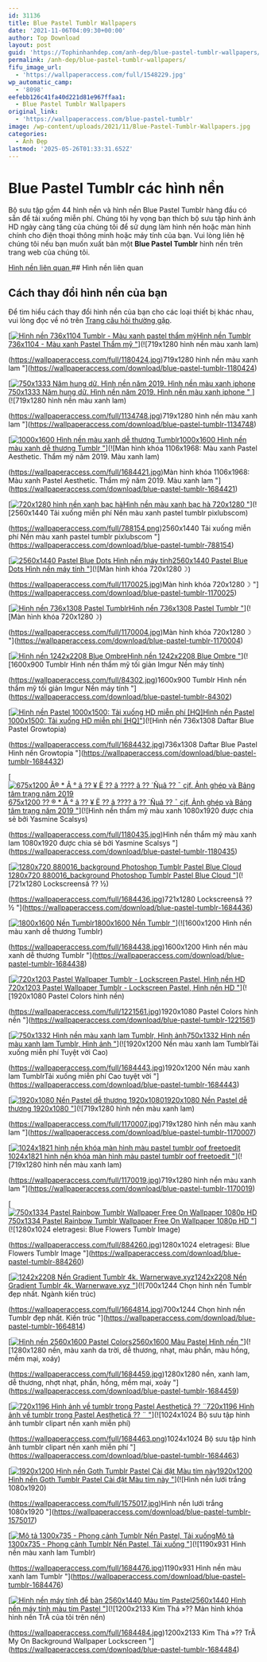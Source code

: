 ```yaml
---
id: 31136
title: Blue Pastel Tumblr Wallpapers
date: '2021-11-06T04:09:30+00:00'
author: Top Download
layout: post
guid: 'https://Tophinhanhdep.com/anh-dep/blue-pastel-tumblr-wallpapers/'
permalink: /anh-dep/blue-pastel-tumblr-wallpapers/
fifu_image_url:
  - 'https://wallpaperaccess.com/full/1548229.jpg'
wp_automatic_camp:
  - '8098'
eefebb126c41fa40d221d81e967ffaa1:
  - Blue Pastel Tumblr Wallpapers
original_link:
  - 'https://wallpaperaccess.com/blue-pastel-tumblr'
image: /wp-content/uploads/2021/11/Blue-Pastel-Tumblr-Wallpapers.jpg
categories:
  - Ảnh Đẹp
lastmod: '2025-05-26T01:33:31.652Z'
---
```

# Blue Pastel Tumblr các hình nền

Bộ sưu tập gồm 44 hình nền và hình nền Blue Pastel Tumblr hàng đầu có sẵn để tải xuống miễn phí. Chúng tôi hy vọng bạn thích bộ sưu tập hình ảnh HD ngày càng tăng của chúng tôi để sử dụng làm hình nền hoặc màn hình chính cho điện thoại thông minh hoặc máy tính của bạn. Vui lòng liên hệ chúng tôi nếu bạn muốn xuất bản một **Blue Pastel Tumblr** hình nền trên trang web của chúng tôi.

[Hình nền liên quan ](#related) ## Hình nền liên quan

## Cách thay đổi hình nền của bạn

Để tìm hiểu cách thay đổi hình nền của bạn cho các loại thiết bị khác nhau, vui lòng đọc về nó trên [Trang câu hỏi thường gặp](https://tophinhanhdep.com/faq/).

  
[[![Hình nền 736x1104 Tumblr - Màu xanh pastel thẩm mỹ](https://wallpaperaccess.com/full/1548229.jpg)Hình nền Tumblr 736x1104 - Màu xanh Pastel Thẩm mỹ "](https://wallpaperaccess.com/download/blue-pastel-tumblr-1548229)](![719x1280 hình nền màu xanh lam)

(https://wallpaperaccess.com/full/1180424.jpg)719x1280 hình nền màu xanh lam "](https://wallpaperaccess.com/download/blue-pastel-tumblr-1180424)

[[![750x1333 Năm hung dữ.  Hình nền năm 2019. Hình nền màu xanh iphone](https://wallpaperaccess.com/full/1461157.jpg)750x1333 Năm hung dữ. Hình nền năm 2019. Hình nền màu xanh iphone " ](https://wallpaperaccess.com/download/blue-pastel-tumblr-1461157)](![719x1280 hình nền màu xanh lam)

(https://wallpaperaccess.com/full/1134748.jpg)719x1280 hình nền màu xanh lam "](https://wallpaperaccess.com/download/blue-pastel-tumblr-1134748)

[[![1000x1600 Hình nền màu xanh dễ thương Tumblr](https://wallpaperaccess.com/full/807089.png)1000x1600 Hình nền màu xanh dễ thương Tumblr "](https://wallpaperaccess.com/download/blue-pastel-tumblr-807089)](![Màn hình khóa 1106x1968: Màu xanh Pastel Aesthetic.  Thẩm mỹ năm 2019. Màu xanh lam)

(https://wallpaperaccess.com/full/1684421.jpg)Màn hình khóa 1106x1968: Màu xanh Pastel Aesthetic. Thẩm mỹ năm 2019. Màu xanh lam "](https://wallpaperaccess.com/download/blue-pastel-tumblr-1684421)

[[![720x1280 hình nền xanh bạc hà](https://wallpaperaccess.com/full/1547925.jpg)Hình nền màu xanh bạc hà 720x1280 "](https://wallpaperaccess.com/download/blue-pastel-tumblr-1547925)](![2560x1440 Tải xuống miễn phí Nền màu xanh pastel tumblr pixlubscom)

(https://wallpaperaccess.com/full/788154.png)2560x1440 Tải xuống miễn phí Nền màu xanh pastel tumblr pixlubscom "](https://wallpaperaccess.com/download/blue-pastel-tumblr-788154)

[[![2560x1440 Pastel Blue Dots Hình nền máy tính](https://wallpaperaccess.com/full/93549.png)2560x1440 Pastel Blue Dots Hình nền máy tính "](https://wallpaperaccess.com/download/blue-pastel-tumblr-93549)](![Màn hình khóa 720x1280☽)

(https://wallpaperaccess.com/full/1170025.jpg)Màn hình khóa 720x1280☽ "](https://wallpaperaccess.com/download/blue-pastel-tumblr-1170025)

[[![Hình nền 736x1308 Pastel Tumblr](https://wallpaperaccess.com/full/1206276.jpg)Hình nền 736x1308 Pastel Tumblr "](https://wallpaperaccess.com/download/blue-pastel-tumblr-1206276)](![Màn hình khóa 720x1280☽)

(https://wallpaperaccess.com/full/1170004.jpg)Màn hình khóa 720x1280☽ "](https://wallpaperaccess.com/download/blue-pastel-tumblr-1170004)

[[![Hình nền 1242x2208 Blue Ombre](https://wallpaperaccess.com/full/1684430.jpg)Hình nền 1242x2208 Blue Ombre "](https://wallpaperaccess.com/download/blue-pastel-tumblr-1684430)](![1600x900 Tumblr Hình nền thẩm mỹ tối giản Imgur Nền máy tính)

(https://wallpaperaccess.com/full/84302.jpg)1600x900 Tumblr Hình nền thẩm mỹ tối giản Imgur Nền máy tính "](https://wallpaperaccess.com/download/blue-pastel-tumblr-84302)

[[![Hình nền Pastel 1000x1500: Tải xuống HD miễn phí [HQ]](https://wallpaperaccess.com/full/1609863.jpg)Hình nền Pastel 1000x1500: Tải xuống HD miễn phí \[HQ\]"](https://wallpaperaccess.com/download/blue-pastel-tumblr-1609863)](![Hình nền 736x1308 Daftar Blue Pastel Growtopia)

(https://wallpaperaccess.com/full/1684432.jpg)736x1308 Daftar Blue Pastel Hình nền Growtopia "](https://wallpaperaccess.com/download/blue-pastel-tumblr-1684432)

[[![675x1200 Â® * Â ° â ?? ¥ Ë ?? â ???? â ?? ´Ñµâ ?? ¯ cjf.  Ảnh ghép và Bảng tâm trạng năm 2019](https://wallpaperaccess.com/full/1684433.jpg)675x1200 ?? ® \* Â ° â ?? ¥ Ë ?? â ???? â ?? ´Ñµâ ?? ¯ cjf. Ảnh ghép và Bảng tâm trạng năm 2019 "](https://wallpaperaccess.com/download/blue-pastel-tumblr-1684433)](![Hình nền thẩm mỹ màu xanh 1080x1920 được chia sẻ bởi Yasmine Scalsys)

(https://wallpaperaccess.com/full/1180435.jpg)Hình nền thẩm mỹ màu xanh lam 1080x1920 được chia sẻ bởi Yasmine Scalsys "](https://wallpaperaccess.com/download/blue-pastel-tumblr-1180435)

[[![1280x720 880016_background Photoshop Tumblr Pastel Blue Cloud](https://wallpaperaccess.com/full/1684435.jpg)1280x720 880016\_background Photoshop Tumblr Pastel Blue Cloud "](https://wallpaperaccess.com/download/blue-pastel-tumblr-1684435)](![721x1280 Lockscreensâ ?? ½)

(https://wallpaperaccess.com/full/1684436.jpg)721x1280 Lockscreensâ ?? ½ "](https://wallpaperaccess.com/download/blue-pastel-tumblr-1684436)

[[![1800x1600 Nền Tumblr](https://wallpaperaccess.com/full/1684437.jpg)1800x1600 Nền Tumblr "](https://wallpaperaccess.com/download/blue-pastel-tumblr-1684437)](![1600x1200 Hình nền màu xanh dễ thương Tumblr)

(https://wallpaperaccess.com/full/1684438.jpg)1600x1200 Hình nền màu xanh dễ thương Tumblr "](https://wallpaperaccess.com/download/blue-pastel-tumblr-1684438)

[[![720x1203 Pastel Wallpaper Tumblr - Lockscreen Pastel, Hình nền HD](https://wallpaperaccess.com/full/1221667.jpg)720x1203 Pastel Wallpaper Tumblr - Lockscreen Pastel, Hình nền HD "](https://wallpaperaccess.com/download/blue-pastel-tumblr-1221667)](![1920x1080 Pastel Colors hình nền)

(https://wallpaperaccess.com/full/1221561.jpg)1920x1080 Pastel Colors hình nền "](https://wallpaperaccess.com/download/blue-pastel-tumblr-1221561)

[[![750x1332 Hình nền màu xanh lam Tumblr, Hình ảnh](https://wallpaperaccess.com/full/1548265.jpg)750x1332 Hình nền màu xanh lam Tumblr, Hình ảnh "](https://wallpaperaccess.com/download/blue-pastel-tumblr-1548265)](![1920x1200 Nền màu xanh lam TumblrTải xuống miễn phí Tuyệt vời Cao)

(https://wallpaperaccess.com/full/1684443.jpg)1920x1200 Nền màu xanh lam TumblrTải xuống miễn phí Cao tuyệt vời "](https://wallpaperaccess.com/download/blue-pastel-tumblr-1684443)

[[![1920x1080 Nền Pastel dễ thương 1920x1080](https://wallpaperaccess.com/full/1575002.jpg)1920x1080 Nền Pastel dễ thương 1920x1080 "](https://wallpaperaccess.com/download/blue-pastel-tumblr-1575002)](![719x1280 hình nền màu xanh lam)

(https://wallpaperaccess.com/full/1170007.jpg)719x1280 hình nền màu xanh lam "](https://wallpaperaccess.com/download/blue-pastel-tumblr-1170007)

[[![1024x1821 hình nền khóa màn hình màu pastel tumblr oof freetoedit](https://wallpaperaccess.com/full/1684447.jpg)1024x1821 hình nền khóa màn hình màu pastel tumblr oof freetoedit "](https://wallpaperaccess.com/download/blue-pastel-tumblr-1684447)](![719x1280 hình nền màu xanh lam)

(https://wallpaperaccess.com/full/1170019.jpg)719x1280 hình nền màu xanh lam "](https://wallpaperaccess.com/download/blue-pastel-tumblr-1170019)

[[![750x1334 Pastel Rainbow Tumblr Wallpaper Free On Wallpaper 1080p HD](https://wallpaperaccess.com/full/563784.jpg) 750x1334 Pastel Rainbow Tumblr Wallpaper Free On Wallpaper 1080p HD "](https://wallpaperaccess.com/download/blue-pastel-tumblr-563784)](![1280x1024 eletragesi: Blue Flowers Tumblr Image)

(https://wallpaperaccess.com/full/884260.jpg)1280x1024 eletragesi: Blue Flowers Tumblr Image "](https://wallpaperaccess.com/download/blue-pastel-tumblr-884260)

[[![1242x2208 Nền Gradient Tumblr 4k.  Warnerwave.xyz](https://wallpaperaccess.com/full/1684451.jpg)1242x2208 Nền Gradient Tumblr 4k. Warnerwave.xyz "](https://wallpaperaccess.com/download/blue-pastel-tumblr-1684451)](![700x1244 Chọn hình nền Tumblr đẹp nhất.  Ngành kiến ​​trúc)

(https://wallpaperaccess.com/full/1664814.jpg)700x1244 Chọn hình nền Tumblr đẹp nhất. Kiến trúc "](https://wallpaperaccess.com/download/blue-pastel-tumblr-1664814)

[[![Hình nền 2560x1600 Pastel Colors](https://wallpaperaccess.com/full/1221683.png)2560x1600 Màu Pastel Hình nền "](https://wallpaperaccess.com/download/blue-pastel-tumblr-1221683)](![1280x1280 nền, màu xanh da trời, dễ thương, nhạt, màu phấn, màu hồng, mềm mại, xoáy)

(https://wallpaperaccess.com/full/1684459.jpg)1280x1280 nền, xanh lam, dễ thương, nhợt nhạt, phấn, hồng, mềm mại, xoáy "](https://wallpaperaccess.com/download/blue-pastel-tumblr-1684459)

[[![720x1196 Hình ảnh về tumblr trong Pastel Aestheticâ ?? ¨](https://wallpaperaccess.com/full/1548679.jpg)720x1196 Hình ảnh về tumblr trong Pastel Aestheticâ ?? ¨ "](https://wallpaperaccess.com/download/blue-pastel-tumblr-1548679)](![1024x1024 Bộ sưu tập hình ảnh tumblr clipart nền xanh miễn phí)

(https://wallpaperaccess.com/full/1684463.png)1024x1024 Bộ sưu tập hình ảnh tumblr clipart nền xanh miễn phí "](https://wallpaperaccess.com/download/blue-pastel-tumblr-1684463)

[[![1920x1200 Hình nền Goth Tumblr Pastel Cài đặt Màu tím này](https://wallpaperaccess.com/full/1684465.png)1920x1200 Hình nền Goth Tumblr Pastel Cài đặt Màu tím này "](https://wallpaperaccess.com/download/blue-pastel-tumblr-1684465)](![Hình nền lưới trắng 1080x1920)

(https://wallpaperaccess.com/full/1575017.jpg)Hình nền lưới trắng 1080x1920 "](https://wallpaperaccess.com/download/blue-pastel-tumblr-1575017)

[[![Mô tả 1300x735 - Phong cảnh Tumblr Nền Pastel, Tải xuống](https://wallpaperaccess.com/full/1684473.jpg)Mô tả 1300x735 - Phong cảnh Tumblr Nền Pastel, Tải xuống "](https://wallpaperaccess.com/download/blue-pastel-tumblr-1684473)](![1190x931 Hình nền màu xanh lam Tumblr)

(https://wallpaperaccess.com/full/1684476.jpg)1190x931 Hình nền màu xanh lam Tumblr "](https://wallpaperaccess.com/download/blue-pastel-tumblr-1684476)

[[![Hình nền máy tính để bàn 2560x1440 Màu tím Pastel](https://wallpaperaccess.com/full/809217.png)2560x1440 Hình nền máy tính màu tím Pastel "](https://wallpaperaccess.com/download/blue-pastel-tumblr-809217)](![1200x2133 Kim Thá »??  Màn hình khóa hình nền TrÃ của tôi trên nền)

(https://wallpaperaccess.com/full/1684484.jpg)1200x2133 Kim Thá »?? TrÃ My On Background Wallpaper Lockscreen "](https://wallpaperaccess.com/download/blue-pastel-tumblr-1684484)
